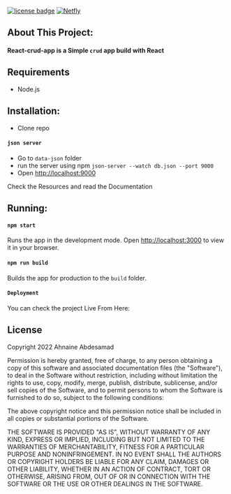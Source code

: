 [![license badge](https://camo.githubusercontent.com/5fab2edf3816ef9fb3ebcaf6e613fa7b40ff7652ec69e5f6e7f695aa24bf5ce6/68747470733a2f2f696d672e736869656c64732e696f2f62616467652f4c6963656e73652d4d49542d626c75652e737667)](https://opensource.org/licenses/MIT)
[![Netfly](https://camo.githubusercontent.com/58cf22ae41b8ef6b64efd6e38a9a3e0ee29fbead38f9bcbc5874f146966f6532/68747470733a2f2f6170692e6e65746c6966792e636f6d2f6170692f76312f6261646765732f30613531643065392d663631312d346464382d383837662d6663313838396536383534302f6465706c6f792d737461747573)](https://opensource.org/licenses/MIT)

## About This Project:
#### React-crud-app is a Simple `crud` app build with React

## Requirements
* Node.js


## Installation:
* Clone repo
#### `json server`
* Go to `data-json` folder
* run the server using npm `json-server --watch db.json --port 9000`
* Open [http://localhost:9000](http://localhost:9000)

Check the Resources and read the Documentation

## Running:

#### `npm start`
Runs the app in the development mode.
Open [http://localhost:3000](http://localhost:3000) to view it in your browser.

#### `npm run build`
Builds the app for production to the `build` folder.
#### `Deployment`
You can check the project Live From Here: 

## License
Copyright 2022 Ahnaine Abdesamad

Permission is hereby granted, free of charge, to any person obtaining a copy of this software and associated documentation files (the "Software"), to deal in the Software without restriction, including without limitation the rights to use, copy, modify, merge, publish, distribute, sublicense, and/or sell copies of the Software, and to permit persons to whom the Software is furnished to do so, subject to the following conditions:

The above copyright notice and this permission notice shall be included in all copies or substantial portions of the Software.

THE SOFTWARE IS PROVIDED "AS IS", WITHOUT WARRANTY OF ANY KIND, EXPRESS OR IMPLIED, INCLUDING BUT NOT LIMITED TO THE WARRANTIES OF MERCHANTABILITY, FITNESS FOR A PARTICULAR PURPOSE AND NONINFRINGEMENT. IN NO EVENT SHALL THE AUTHORS OR COPYRIGHT HOLDERS BE LIABLE FOR ANY CLAIM, DAMAGES OR OTHER LIABILITY, WHETHER IN AN ACTION OF CONTRACT, TORT OR OTHERWISE, ARISING FROM, OUT OF OR IN CONNECTION WITH THE SOFTWARE OR THE USE OR OTHER DEALINGS IN THE SOFTWARE.
